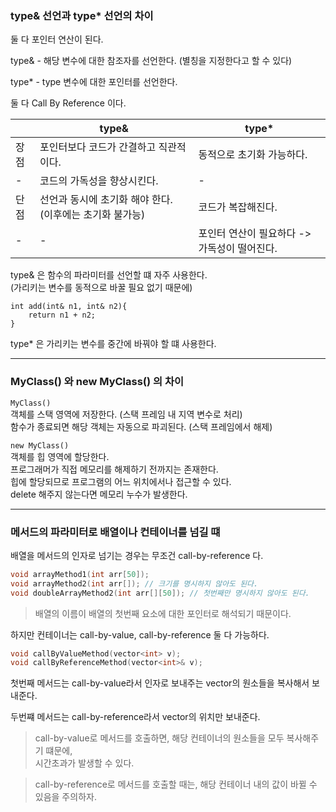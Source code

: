 ### type& 선언과 type* 선언의 차이

둘 다 포인터 연산이 된다.

type& - 해당 변수에 대한 참조자를 선언한다.
(별칭을 지정한다고 할 수 있다)

type* - type 변수에 대한 포인터를 선언한다.

둘 다 Call By Reference 이다.

|    | type&                            | type*                      |
|----|----------------------------------|----------------------------|
| 장점 | 포인터보다 코드가 간결하고 직관적이다.            | 동적으로 초기화 가능하다.             |
| -  | 코드의 가독성을 향상시킨다.                  | -                          |
| 단점 | 선언과 동시에 초기화 해야 한다. (이후에는 초기화 불가능) | 코드가 복잡해진다.                 |
| -  | -                                | 포인터 연산이 필요하다 -> 가독성이 떨어진다. |

type& 은 함수의 파라미터를 선언할 떄 자주 사용한다.  
(가리키는 변수를 동적으로 바꿀 필요 없기 때문에)  
```
int add(int& n1, int& n2){
    return n1 + n2;
}
```

type* 은 가리키는 변수를 중간에 바꿔야 할 떄 사용한다.

---

### MyClass() 와 new MyClass() 의 차이

`MyClass()`  
객체를 스택 영역에 저장한다. (스택 프레임 내 지역 변수로 처리)  
함수가 종료되면 해당 객체는 자동으로 파괴된다. (스택 프레임에서 해제)

`new MyClass()`  
객체를 힙 영역에 할당한다.  
프로그래머가 직접 메모리를 해제하기 전까지는 존재한다.  
힙에 할당되므로 프로그램의 어느 위치에서나 접근할 수 있다.  
delete 해주지 않는다면 메모리 누수가 발생한다.

---

### 메서드의 파라미터로 배열이나 컨테이너를 넘길 떄

배열을 메서드의 인자로 넘기는 경우는 무조건 call-by-reference 다.

```cpp
void arrayMethod1(int arr[50]);
void arrayMethod2(int arr[]); // 크기를 명시하지 않아도 된다.
void doubleArrayMethod2(int arr[][50]); // 첫번째만 명시하지 않아도 된다.
```

> 배열의 이름이 배열의 첫번째 요소에 대한 포인터로 해석되기 때문이다.

하지만 컨테이너는 call-by-value, call-by-reference 둘 다 가능하다.

```cpp
void callByValueMethod(vector<int> v);
void callByReferenceMethod(vector<int>& v);
```

첫번째 메서드는 call-by-value라서 인자로 보내주는 vector의 원소들을 복사해서 보내준다.

두번쨰 메서드는 call-by-reference라서 vector의 위치만 보내준다.

> call-by-value로 메서드를 호출하면, 해당 컨테이너의 원소들을 모두 복사해주기 떄문에,  
> 시간초과가 발생할 수 있다.

> call-by-reference로 메서드를 호출할 때는, 해당 컨테이너 내의 값이 바뀔 수 있음을 주의하자.